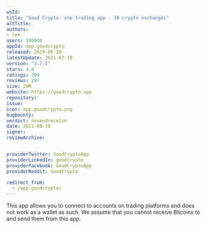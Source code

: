 ```yaml
---
wsId: 
title: "Good Crypto: one trading app - 30 crypto exchanges"
altTitle: 
authors:
- leo
users: 100000
appId: app.goodcrypto
released: 2019-05-20
latestUpdate: 2021-07-19
version: "1.7.5"
stars: 4.4
ratings: 709
reviews: 297
size: 20M
website: https://goodcrypto.app
repository: 
issue: 
icon: app.goodcrypto.png
bugbounty: 
verdict: nosendreceive
date: 2021-08-10
signer: 
reviewArchive:


providerTwitter: GoodCryptoApp
providerLinkedIn: goodcrypto
providerFacebook: GoodCryptoApp
providerReddit: GoodCrypto

redirect_from:
  - /app.goodcrypto/
---
```



This app allows you to connect to accounts on trading platforms and does not
work as a wallet as such. We assume that you cannot receive Bitcoins to and send
them from this app.

